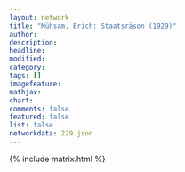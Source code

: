 ```yaml
---
layout: network
title: "Mühsam, Erich: Staatsräson (1929)"
author:
description:
headline:
modified:
category:
tags: []
imagefeature: 
mathjax: 
chart: 
comments: false
featured: false
list: false
networkdata: 229.json
---
```

{% include matrix.html %}

